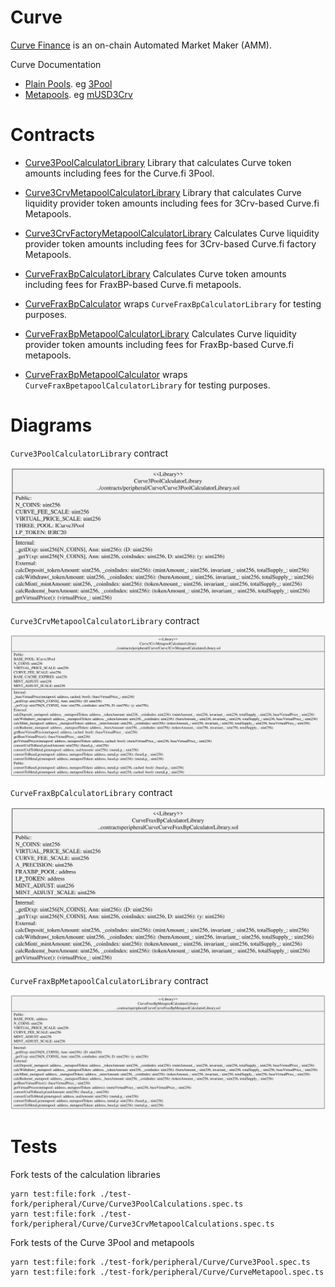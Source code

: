 # Curve

[Curve Finance](https://curve.fi) is an on-chain Automated Market Maker (AMM).

Curve Documentation

-   [Plain Pools](https://curve.readthedocs.io/exchange-pools.html#plain-pools). eg [3Pool](https://etherscan.io/address/0xbEbc44782C7dB0a1A60Cb6fe97d0b483032FF1C7)
-   [Metapools](https://curve.readthedocs.io/exchange-pools.html#metapools). eg [mUSD3Crv](https://etherscan.io/address/0x8474DdbE98F5aA3179B3B3F5942D724aFcdec9f6)

# Contracts

-   [Curve3PoolCalculatorLibrary](./Curve3PoolCalculatorLibrary.sol) Library that calculates Curve token amounts including fees for the Curve.fi 3Pool.
-   [Curve3CrvMetapoolCalculatorLibrary](./Curve3CrvMetapoolCalculatorLibrary.sol) Library that calculates Curve liquidity provider token amounts including fees for 3Crv-based Curve.fi Metapools.
-   [Curve3CrvFactoryMetapoolCalculatorLibrary](./Curve3CrvFactoryMetapoolCalculatorLibrary.sol) Calculates Curve liquidity provider token amounts including fees for 3Crv-based Curve.fi factory Metapools.

-   [CurveFraxBpCalculatorLibrary](./CurveFraxBpCalculatorLibrary.sol) Calculates Curve token amounts including fees for FraxBP-based Curve.fi metapools.
-   [CurveFraxBpCalculator](./CurveFraxBpCalculator.sol) wraps `CurveFraxBpCalculatorLibrary` for testing purposes.
-   [CurveFraxBpMetapoolCalculatorLibrary](./CurveFraxBpMetapoolCalculatorLibrary.sol) Calculates Curve liquidity provider token amounts including fees for FraxBp-based Curve.fi metapools.
-   [CurveFraxBpMetapoolCalculator](./CurveFraxBpMetapoolCalculator.sol) wraps `CurveFraxBpetapoolCalculatorLibrary` for testing purposes.

# Diagrams

`Curve3PoolCalculatorLibrary` contract

![Curve 3Pool Calculator Library](../../../docs/Curve3PoolCalculatorLibrary.svg)

`Curve3CrvMetapoolCalculatorLibrary` contract

![Curve Metapool Calculator Library](../../../docs/Curve3CrvMetapoolCalculatorLibrary.svg)

`CurveFraxBpCalculatorLibrary` contract

![Curve Frax Calculator Library](../../../docs/CurveFraxBpCalculatorLibrary.svg)

`CurveFraxBpMetapoolCalculatorLibrary` contract

![Curve Frax Metapool Calculator Library](../../../docs/CurveFraxBpMetapoolCalculatorLibrary.svg)

# Tests

Fork tests of the calculation libraries

```
yarn test:file:fork ./test-fork/peripheral/Curve/Curve3PoolCalculations.spec.ts
yarn test:file:fork ./test-fork/peripheral/Curve/Curve3CrvMetapoolCalculations.spec.ts
```

Fork tests of the Curve 3Pool and metapools

```
yarn test:file:fork ./test-fork/peripheral/Curve/Curve3Pool.spec.ts
yarn test:file:fork ./test-fork/peripheral/Curve/CurveMetapool.spec.ts
```
